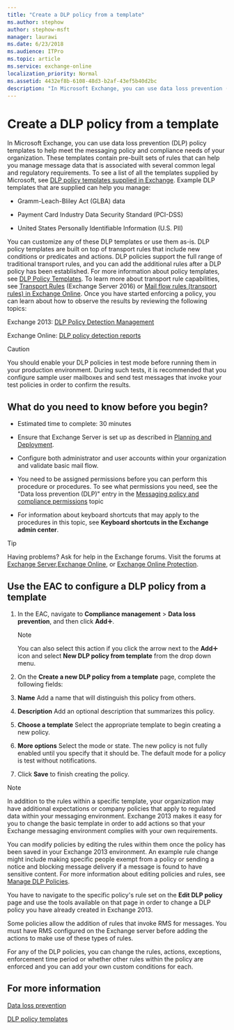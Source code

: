 ```yaml
---
title: "Create a DLP policy from a template"
ms.author: stephow
author: stephow-msft
manager: laurawi
ms.date: 6/23/2018
ms.audience: ITPro
ms.topic: article
ms.service: exchange-online
localization_priority: Normal
ms.assetid: 4432ef8b-6108-48d3-b2af-43ef5b40d2bc
description: "In Microsoft Exchange, you can use data loss prevention (DLP) policy templates to help meet the messaging policy and compliance needs of your organization. These templates contain pre-built sets of rules that can help you manage message data that is associated with several common legal and regulatory requirements. To see a list of all the templates supplied by Microsoft, see DLP policy templates supplied in Exchange. Example DLP templates that are supplied can help you manage:"
---
```


# Create a DLP policy from a template

In Microsoft Exchange, you can use data loss prevention (DLP) policy templates to help meet the messaging policy and compliance needs of your organization. These templates contain pre-built sets of rules that can help you manage message data that is associated with several common legal and regulatory requirements. To see a list of all the templates supplied by Microsoft, see [DLP policy templates supplied in Exchange](dlp-policy-templates.md). Example DLP templates that are supplied can help you manage:
  
- Gramm-Leach-Bliley Act (GLBA) data
    
- Payment Card Industry Data Security Standard (PCI-DSS)
    
- United States Personally Identifiable Information (U.S. PII)
    
You can customize any of these DLP templates or use them as-is. DLP policy templates are built on top of transport rules that include new conditions or predicates and actions. DLP policies support the full range of traditional transport rules, and you can add the additional rules after a DLP policy has been established. For more information about policy templates, see [DLP Policy Templates](http://technet.microsoft.com/library/c7b1a8e4-30d9-4409-85c5-f85ae023737d.aspx). To learn more about transport rule capabilities, see [Transport Rules](http://technet.microsoft.com/library/c3d2031c-fb7b-4866-8ae1-32928d0138ef.aspx) (Exchange Server 2016) or [Mail flow rules (transport rules) in Exchange Online](../../security-and-compliance/mail-flow-rules/mail-flow-rules.md). Once you have started enforcing a policy, you can learn about how to observe the results by reviewing the following topics:
  
Exchange 2013: [DLP Policy Detection Management](http://technet.microsoft.com/library/5c3f1cf6-d8c7-4d83-bb24-641ea9d50cbc.aspx)
  
Exchange Online: [DLP policy detection reports](http://technet.microsoft.com/library/84295dda-5bf7-4fa5-a1ee-3f761501cfe8.aspx)
  
> [!CAUTION]
> You should enable your DLP policies in test mode before running them in your production environment. During such tests, it is recommended that you configure sample user mailboxes and send test messages that invoke your test policies in order to confirm the results. 
  
## What do you need to know before you begin?

- Estimated time to complete: 30 minutes
    
- Ensure that Exchange Server is set up as described in [Planning and Deployment](http://technet.microsoft.com/library/692c59e3-f0b0-4cef-a66e-751aa740abae.aspx).
    
- Configure both administrator and user accounts within your organization and validate basic mail flow.
    
- You need to be assigned permissions before you can perform this procedure or procedures. To see what permissions you need, see the "Data loss prevention (DLP)" entry in the [Messaging policy and compliance permissions](http://technet.microsoft.com/library/ec4d3b9f-b85a-4cb9-95f5-6fc149c3899b.aspx) topic 
    
- For information about keyboard shortcuts that may apply to the procedures in this topic, see **Keyboard shortcuts in the Exchange admin center**.
    
> [!TIP]
> Having problems? Ask for help in the Exchange forums. Visit the forums at [Exchange Server](https://go.microsoft.com/fwlink/p/?linkId=60612),[Exchange Online](https://go.microsoft.com/fwlink/p/?linkId=267542), or [Exchange Online Protection](https://go.microsoft.com/fwlink/p/?linkId=285351). 
  
## Use the EAC to configure a DLP policy from a template

1. In the EAC, navigate to **Compliance management** \> **Data loss prevention**, and then click **Add**![Add Icon](../../media/ITPro_EAC_AddIcon.gif).
    
    > [!NOTE]
    > You can also select this action if you click the arrow next to the **Add**![Add Icon](../../media/ITPro_EAC_AddIcon.gif) icon and select **New DLP policy from template** from the drop down menu. 
  
2. On the **Create a new DLP policy from a template** page, complete the following fields: 
    
1. **Name** Add a name that will distinguish this policy from others. 
    
2. **Description** Add an optional description that summarizes this policy. 
    
3. **Choose a template** Select the appropriate template to begin creating a new policy. 
    
4. **More options** Select the mode or state. The new policy is not fully enabled until you specify that it should be. The default mode for a policy is test without notifications. 
    
5. Click **Save** to finish creating the policy. 
    
> [!NOTE]
> In addition to the rules within a specific template, your organization may have additional expectations or company policies that apply to regulated data within your messaging environment. Exchange 2013 makes it easy for you to change the basic template in order to add actions so that your Exchange messaging environment complies with your own requirements. 
  
You can modify policies by editing the rules within them once the policy has been saved in your Exchange 2013 environment. An example rule change might include making specific people exempt from a policy or sending a notice and blocking message delivery if a message is found to have sensitive content. For more information about editing policies and rules, see [Manage DLP Policies](http://technet.microsoft.com/library/ba81fabd-7f7f-4ef7-968f-ce851ada9d70.aspx). 
  
You have to navigate to the specific policy's rule set on the **Edit DLP policy** page and use the tools available on that page in order to change a DLP policy you have already created in Exchange 2013. 
  
Some policies allow the addition of rules that invoke RMS for messages. You must have RMS configured on the Exchange server before adding the actions to make use of these types of rules.
  
For any of the DLP policies, you can change the rules, actions, exceptions, enforcement time period or whether other rules within the policy are enforced and you can add your own custom conditions for each.
  
## For more information

[Data loss prevention](data-loss-prevention.md)
  
[DLP policy templates](http://technet.microsoft.com/library/c7b1a8e4-30d9-4409-85c5-f85ae023737d.aspx)
  

